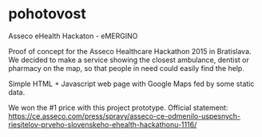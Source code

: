 # pohotovost
Asseco eHealth Hackaton - eMERGINO

Proof of concept for the Asseco Healthcare Hackathon 2015 in Bratislava. We decided to make a service showing the closest ambulance, dentist or pharmacy on the map, so that people in need could easily find the help.

Simple HTML + Javascript web page with Google Maps fed by some static data.

We won the #1 price with this project prototype. Official statement: https://ce.asseco.com/press/spravy/asseco-ce-odmenilo-uspesnych-riesitelov-prveho-slovenskeho-ehealth-hackathonu-1116/
